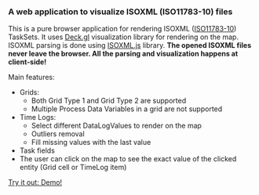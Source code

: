 ### A web application to visualize ISOXML (ISO11783-10) files

This is a pure browser application for rendering ISOXML ([ISO11783-10](https://www.iso.org/standard/61581.html)) TaskSets. It uses [Deck.gl](https://deck.gl/) visualization library for rendering on the map. ISOXML parsing is done using [ISOXML.js](https://github.com/dev4Agriculture/isoxml-js) library. **The opened ISOXML files never leave the browser. All the parsing and visualization happens at client-side!**

Main features:
  * Grids:
    * Both Grid Type 1 and Grid Type 2 are supported
    * Multiple Process Data Variables in a grid are not supported
  * Time Logs:
    * Select different DataLogValues to render on the map
    * Outliers removal
    * Fill missing values with the last value
  * Task fields
  * The user can click on the map to see the exact value of the clicked entity (Grid cell or TimeLog item)

[Try it out: Demo!](https://d3emrh4jlarcc4.cloudfront.net/index.html)